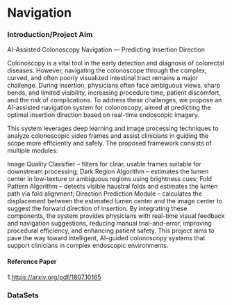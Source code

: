 # Navigation 

### Introduction/Project Aim
AI-Assisted Colonoscopy Navigation — Predicting Insertion Direction

Colonoscopy is a vital tool in the early detection and diagnosis of colorectal diseases. However, navigating the colonoscope through the complex, curved, and often poorly visualized intestinal tract remains a major challenge. During insertion, physicians often face ambiguous views, sharp bends, and limited visibility, increasing procedure time, patient discomfort, and the risk of complications. To address these challenges, we propose an AI-assisted navigation system for colonoscopy, aimed at predicting the optimal insertion direction based on real-time endoscopic imagery.

This system leverages deep learning and image processing techniques to analyze colonoscopic video frames and assist clinicians in guiding the scope more efficiently and safely. The proposed framework consists of multiple modules:

Image Quality Classifier – filters for clear, usable frames suitable for downstream processing;
Dark Region Algorithm – estimates the lumen center in low-texture or ambiguous regions using brightness cues;
Fold Pattern Algorithm – detects visible haustral folds and estimates the lumen path via fold alignment;
Direction Prediction Module – calculates the displacement between the estimated lumen center and the image center to suggest the forward direction of insertion.
By integrating these components, the system provides physicians with real-time visual feedback and navigation suggestions, reducing manual trial-and-error, improving procedural efficiency, and enhancing patient safety. This project aims to pave the way toward intelligent, AI-guided colonoscopy systems that support clinicians in complex endoscopic environments.

#### Reference Paper
1.https://arxiv.org/pdf/1807.10165


### DataSets 
